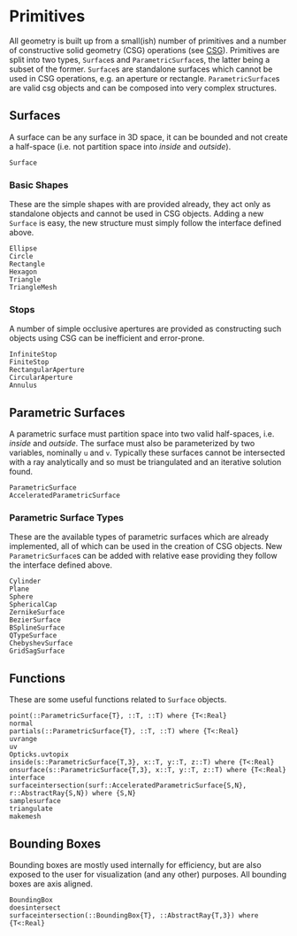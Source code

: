 # Primitives

All geometry is built up from a small(ish) number of primitives and a number of constructive solid geometry (CSG) operations (see [CSG](@ref)).
Primitives are split into two types, `Surface`s and `ParametricSurface`s, the latter being a subset of the former.
`Surface`s are standalone surfaces which cannot be used in CSG operations, e.g. an aperture or rectangle.
`ParametricSurface`s are valid csg objects and can be composed into very complex structures.

## Surfaces

A surface can be any surface in 3D space, it can be bounded and not create a half-space (i.e. not partition space into _inside_ and _outside_).

```@docs
Surface
```

### Basic Shapes

These are the simple shapes with are provided already, they act only as standalone objects and cannot be used in CSG objects.
Adding a new `Surface` is easy, the new structure must simply follow the interface defined above.

```@docs
Ellipse
Circle
Rectangle
Hexagon
Triangle
TriangleMesh
```

### Stops

A number of simple occlusive apertures are provided as constructing such objects using CSG can be inefficient and error-prone.

```@docs
InfiniteStop
FiniteStop
RectangularAperture
CircularAperture
Annulus
```

## Parametric Surfaces

A parametric surface must partition space into two valid half-spaces, i.e. _inside_ and _outside_.
The surface must also be parameterized by two variables, nominally `u` and `v`.
Typically these surfaces cannot be intersected with a ray analytically and so must be triangulated and an iterative solution found.

```@docs
ParametricSurface
AcceleratedParametricSurface
```

### Parametric Surface Types

These are the available types of parametric surfaces which are already implemented, all of which can be used in the creation of CSG objects.
New `ParametricSurface`s can be added with relative ease providing they follow the interface defined above.

```@docs
Cylinder
Plane
Sphere
SphericalCap
ZernikeSurface
BezierSurface
BSplineSurface
QTypeSurface
ChebyshevSurface
GridSagSurface
```

## Functions

These are some useful functions related to `Surface` objects.

```@docs
point(::ParametricSurface{T}, ::T, ::T) where {T<:Real}
normal
partials(::ParametricSurface{T}, ::T, ::T) where {T<:Real}
uvrange
uv
Opticks.uvtopix
inside(s::ParametricSurface{T,3}, x::T, y::T, z::T) where {T<:Real}
onsurface(s::ParametricSurface{T,3}, x::T, y::T, z::T) where {T<:Real}
interface
surfaceintersection(surf::AcceleratedParametricSurface{S,N}, r::AbstractRay{S,N}) where {S,N}
samplesurface
triangulate
makemesh
```

## Bounding Boxes

Bounding boxes are mostly used internally for efficiency, but are also exposed to the user for visualization (and any other) purposes.
All bounding boxes are axis aligned.

```@docs
BoundingBox
doesintersect
surfaceintersection(::BoundingBox{T}, ::AbstractRay{T,3}) where {T<:Real}
```

